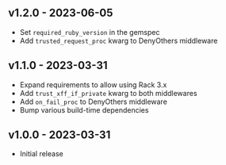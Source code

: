 v1.2.0 - 2023-06-05
-------------------
- Set `required_ruby_version` in the gemspec
- Add `trusted_request_proc` kwarg to DenyOthers middleware

v1.1.0 - 2023-03-31
-------------------
- Expand requirements to allow using Rack 3.x
- Add `trust_xff_if_private` kwarg to both middlewares
- Add `on_fail_proc` to DenyOthers middleware
- Bump various build-time dependencies

v1.0.0 - 2023-03-31
-------------------
- Initial release
